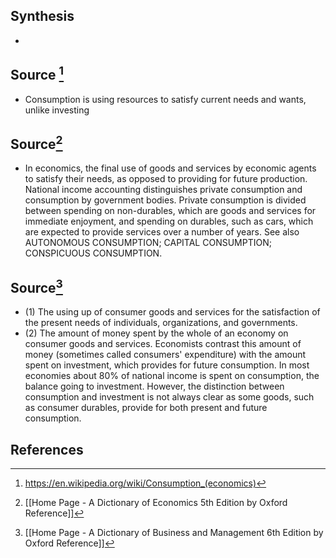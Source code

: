 ## Synthesis
- 
## Source [^1]
- Consumption is using resources to satisfy current needs and wants, unlike investing

## Source[^2]
- In economics, the final use of goods and services by economic agents to satisfy their needs, as opposed to providing for future production. National income accounting distinguishes private consumption and consumption by government bodies. Private consumption is divided between spending on non-durables, which are goods and services for immediate enjoyment, and spending on durables, such as cars, which are expected to provide services over a number of years. See also AUTONOMOUS CONSUMPTION; CAPITAL CONSUMPTION; CONSPICUOUS CONSUMPTION.
## Source[^3]
- (1) The using up of consumer goods and services for the satisfaction of the present needs of individuals, organizations, and governments. 
- (2) The amount of money spent by the whole of an economy on consumer goods and services. Economists contrast this amount of money (sometimes called consumers' expenditure) with the amount spent on investment, which provides for future consumption. In most economies about $80 \%$ of national income is spent on consumption, the balance going to investment. However, the distinction between consumption and investment is not always clear as some goods, such as consumer durables, provide for both present and future consumption.
## References

[^1]: https://en.wikipedia.org/wiki/Consumption_(economics)
[^2]: [[Home Page - A Dictionary of Economics 5th Edition by Oxford Reference]]
[^3]: [[Home Page - A Dictionary of Business and Management 6th Edition by Oxford Reference]]